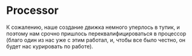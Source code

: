 # Processor
К сожалению, наше создание движка немного уперлось в тупик, и поэтому нам срочно пришлось переквалифицироваться в процессор (благо один из нас уже с этим работал, и, чтобы все было честно, он будет нас курировать по работе).  